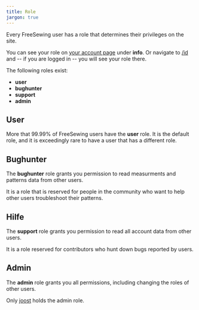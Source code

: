 ```yaml
---
title: Role
jargon: true
---
```


Every FreeSewing user has a role that determines their privileges on the site.

You can see your role on [your account page](/account) under **info**.
Or navigate to [/id](/id) and  -- if you are logged in -- you will see your role there.

The following roles exist:

- **user**
- **bughunter**
- **support**
- **admin**

## User

More that 99.99% of FreeSewing users have the **user** role.
It is the default role, and it is exceedingly rare to have a user that has a different role.

## Bughunter

The **bughunter** role grants you permission to read measurments and patterns
data from other users.

It is a role that is reserved for people in the community who want to help
other users troubleshoot their patterns.

## Hilfe

The **support** role grants you permission to read all account data from other users.

It is a role reserved for contributors who hunt down bugs reported by users.

## Admin

The **admin** role grants you all permissions, including changing the roles of other users.

Only [joost](/users/user?id=1) holds the admin role.
